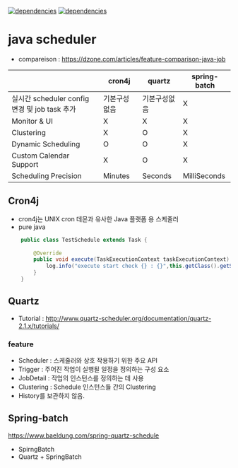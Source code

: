 [![dependencies](https://img.shields.io/badge/springboot-2.1.3-blue.svg)]()
[![dependencies](https://img.shields.io/badge/quartz-2.3.0-blue.svg)](http://www.quartz-scheduler.org/)


# java scheduler

- compareison : https://dzone.com/articles/feature-comparison-java-job
 
|                                               | cron4j       | quartz       | spring-batch |
|-----------------------------------------------|--------------|--------------|--------------|
| 실시간 scheduler config 변경 및 job task 추가 | 기본구성없음 | 기본구성없음 |       X      |
|                  Monitor & UI                 |       X      |       X      |       X      |
|                   Clustering                  |       X      |       O      |       X      |
|               Dynamic Scheduling              |       O      |       O      |       X      |
|            Custom Calendar Support            |       X      |       O      |       X      |
|              Scheduling Precision             |    Minutes   |    Seconds   | MilliSeconds |


## Cron4j

- cron4j는 UNIX cron 데몬과 유사한 Java 플랫폼 용 스케줄러
- pure java

```java
    public class TestSchedule extends Task {
    
        @Override
        public void execute(TaskExecutionContext taskExecutionContext) throws RuntimeException {
            log.info("execute start check {} : {}",this.getClass().getSimpleName(),taskExecutionContext.getScheduler().isStarted());
        }
    }

```

## Quartz

- Tutorial :  http://www.quartz-scheduler.org/documentation/quartz-2.1.x/tutorials/

### feature
- Scheduler : 스케줄러와 상호 작용하기 위한 주요 API
- Trigger : 주어진 작업이 실행될 일정을 정의하는 구성 요소
- JobDetail : 작업의 인스턴스를 정의하는 데 사용
- Clustering :  Schedule 인스턴스들 간의 Clustering
- History를 보관하지 않음.



## Spring-batch


https://www.baeldung.com/spring-quartz-schedule

- SpirngBatch
- Quartz + SpringBatch
